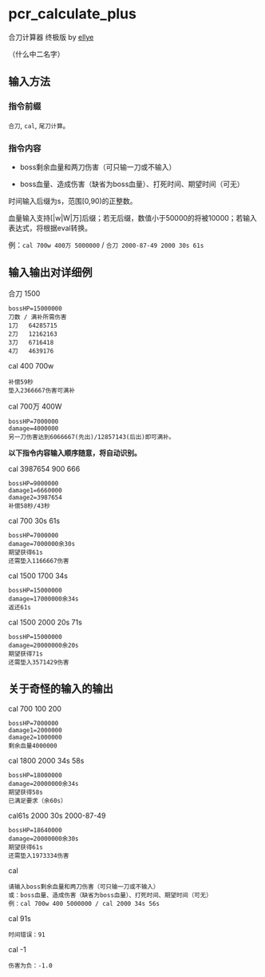 # pcr_calculate_plus
合刀计算器 终极版 by [ellye](https://github.com/watermellye)

（什么中二名字）

## 输入方法

### 指令前缀
```合刀```, ```cal```, ```尾刀计算```。

### 指令内容
- boss剩余血量和两刀伤害（可只输一刀或不输入）

- boss血量、造成伤害（缺省为boss血量）、打死时间、期望时间（可无）

时间输入后缀为s，范围[0,90)的正整数。

血量输入支持[|w|W|万]后缀；若无后缀，数值小于50000的将被10000；若输入表达式，将根据eval转换。

例：```cal 700w 400万 5000000``` / ```合刀 2000-87-49 2000 30s 61s```



## 输入输出对详细例
合刀 1500
```
bossHP=15000000
刀数 / 满补所需伤害
1刀 	 64285715
2刀 	 12162163
3刀 	 6716418
4刀 	 4639176
```

cal 400 700w
```
补偿59秒
垫入2366667伤害可满补
```

cal 700万 400W
```
bossHP=7000000
damage=4000000
另一刀伤害达到6066667(先出)/12857143(后出)即可满补。
```

**以下指令内容输入顺序随意，将自动识别。**

cal 3987654 900 666
```
bossHP=9000000
damage1=6660000
damage2=3987654
补偿58秒/43秒
```

cal 700 30s 61s
```
bossHP=7000000
damage=7000000余30s
期望获得61s
还需垫入1166667伤害
```

cal 1500 1700 34s
```
bossHP=15000000
damage=17000000余34s
返还61s
```

cal 1500 2000 20s 71s
```
bossHP=15000000
damage=20000000余20s
期望获得71s
还需垫入3571429伤害
```

## 关于奇怪的输入的输出
cal 700 100 200
```
bossHP=7000000
damage1=2000000
damage2=1000000
剩余血量4000000
```

cal 1800 2000 34s 58s
```
bossHP=18000000
damage=20000000余34s
期望获得58s
已满足要求（余60s）
```

cal61s 2000 30s 2000-87-49
```
bossHP=18640000
damage=20000000余30s
期望获得61s
还需垫入1973334伤害
```

cal
```
请输入boss剩余血量和两刀伤害（可只输一刀或不输入）
或：boss血量、造成伤害（缺省为boss血量）、打死时间、期望时间（可无）
例：cal 700w 400 5000000 / cal 2000 34s 56s
```

cal 91s
```
时间错误：91
```

cal -1
```
伤害为负：-1.0
```
